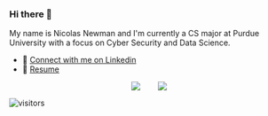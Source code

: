 ### Hi there 👋

My name is Nicolas Newman and I'm currently a CS major at Purdue University with a focus on Cyber Security and Data Science.
* 💼 [Connect with me on Linkedin](https://www.linkedin.com/in/nicolas-newman/)
* :memo: [Resume](https://drive.google.com/file/d/1WKN0u4GTNwex_C241LI29nDIEdi48xoz/view?usp=sharing)
<!--
**NicolasNewman/NicolasNewman** is a ✨ _special_ ✨ repository because its `README.md` (this file) appears on your GitHub profile.

Here are some ideas to get you started:

- 🔭 I’m currently working on ...
- 🌱 I’m currently learning ...
- 👯 I’m looking to collaborate on ...
- 🤔 I’m looking for help with ...
- 💬 Ask me about ...
- 📫 How to reach me: ...
- 😄 Pronouns: ...
- ⚡ Fun fact: ...
-->

<div style="display: flex; justify-content: center">
  <a href="https://github.com/NicolasNewman">
  <img style="margin: 0 1rem" align="center" src="https://github-readme-stats.vercel.app/api?username=nicolasnewman&theme=tokyonight&show_icons=true&count_private=true&include_all_commits=true" />
  </a>
  <a href="https://github.com/NicolasNewman">
    <img style="margin: 0 1rem" align="center" src="https://github-readme-stats.vercel.app/api/top-langs/?username=nicolasnewman&exclude_repo=VRPaint&langs_count=8&layout=compact&theme=tokyonight" />
  </a>
</div>

![visitors](https://visitor-badge.glitch.me/badge?page_id=NicolasNewman)
